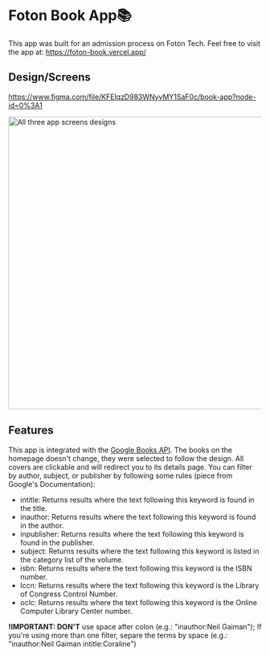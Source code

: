 # Foton Book App📚
This app was built for an admission process on Foton Tech.
Feel free to visit the app at: https://foton-book.vercel.app/

## Design/Screens
https://www.figma.com/file/KFElqzD983WNyvMY1SaF0c/book-app?node-id=0%3A1

<img width="581" alt="All three app screens designs" src="https://user-images.githubusercontent.com/13947203/114559257-eb55ad00-9c41-11eb-9617-4e7627cc373e.png">

## Features

This app is integrated with the [Google Books API](https://developers.google.com/books/docs/v1/using). The books on the homepage doesn't change, they were selected to follow the design. All covers are clickable and will redirect you to its details page. You can filter by author, subject, or publisher by following some rules (piece from Google's Documentation): 
- intitle: Returns results where the text following this keyword is found in the title.
- inauthor: Returns results where the text following this keyword is found in the author.
- inpublisher: Returns results where the text following this keyword is found in the publisher.
- subject: Returns results where the text following this keyword is listed in the category list of the volume.
- isbn: Returns results where the text following this keyword is the ISBN number.
- lccn: Returns results where the text following this keyword is the Library of Congress Control Number.
- oclc: Returns results where the text following this keyword is the Online Computer Library Center number.

**!IMPORTANT: DON'T** use space after colon (e.g.: "inauthor:Neil Gaiman"); If you're using more than one filter, separe the terms by space (e.g.: "inauthor:Neil Gaiman intitle:Coraline")
